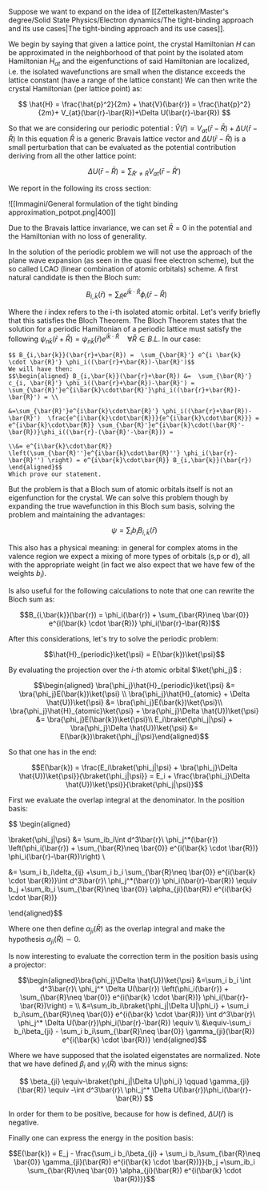 Suppose we want to expand on the idea of [[Zettelkasten/Master's degree/Solid State Physics/Electron dynamics/The tight-binding approach and its use cases|The tight-binding approach and its use cases]].

We begin by saying that given a lattice point, the crystal Hamiltonian $H$ can be approximated in the neighborhood of that point by the isolated atom Hamiltonian $H_{at}$ and the eigenfunctions of said Hamiltonian are localized, i.e. the isolated wavefunctions are small when the distance exceeds the lattice constant (have a range of the lattice constant)
We can then write the crystal Hamiltonian (per lattice point) as:

$$ \hat{H} = \frac{\hat{p}^2}{2m} + \hat{V}(\bar{r}) = \frac{\hat{p}^2}{2m}+ V_{at}(\bar{r}-\bar{R})+\Delta U(\bar{r}-\bar{R}) $$

So that we are considering our periodic potential : $\hat{V}(\bar{r})=V_{at}(\bar{r}-\bar{R})+\Delta U(\bar{r}-\bar{R})$
In this equation $\bar{R}$ is a generic Bravais lattice vector and $\Delta U(\bar{r}-\bar{R})$ is a small perturbation that can be evaluated as the potential contribution deriving from all the other lattice point:

$$ \Delta U(\bar{r}-\bar{R}) = \sum_{\bar{R}'\neq\bar{R}}V_{at}(\bar{r}-\bar{R}') $$

We report in the following its cross section:

![[Immagini/General formulation of the tight binding approximation_potpot.png|400]]

Due to the Bravais lattice invariance, we can set $\bar{R}=0$ in the potential and the Hamiltonian with no loss of generality.

In the solution of the periodic problem we will not use the approach of the plane wave expansion (as seen in the quasi free electron scheme), but the so called LCAO (linear combination of atomic orbitals) scheme.
A first natural candidate is then the Bloch sum:

$$ B_{i,\bar{k}}(\bar{r}) =  \sum_{\bar{R}} e^{i \bar{k} \cdot \bar{R}} \phi_i(\bar{r}-\bar{R}) \qquad $$

Where the $i$ index refers to the i-th isolated atomic orbital.
Let's verify briefly that this satisfies the Bloch Theorem.
	The Bloch Theorem states that the solution for a periodic Hamiltonian of a periodic lattice must satisfy the following $\psi_{n\bar{k}}(\bar{r} + \bar{R}) = \psi_{n\bar{k}}(\bar{r})e^{i\bar{k}\cdot\bar{R}}\quad \forall \bar{R} \in B.L.$   In our case:
	
	$$ B_{i,\bar{k}}(\bar{r}+\bar{R}) =  \sum_{\bar{R}'} e^{i \bar{k} \cdot \bar{R}'} \phi_i((\bar{r}+\bar{R})-\bar{R}')$$
	We will have then: 
	$$\begin{aligned} B_{i,\bar{k}}(\bar{r}+\bar{R}) &=  \sum_{\bar{R}'} c_{i, \bar{R}'} \phi_i((\bar{r}+\bar{R})-\bar{R}') =  \sum_{\bar{R}'}e^{i\bar{k}\cdot\bar{R}'}\phi_i((\bar{r}+\bar{R})-\bar{R}') = \\ 
	
	&=\sum_{\bar{R}'}e^{i\bar{k}\cdot\bar{R}'} \phi_i((\bar{r}+\bar{R})-\bar{R}')  \frac{e^{i\bar{k}\cdot\bar{R}}}{e^{i\bar{k}\cdot\bar{R}}} = e^{i\bar{k}\cdot\bar{R}} \sum_{\bar{R}'}e^{i\bar{k}\cdot(\bar{R}'-\bar{R})}\phi_i((\bar{r}-(\bar{R}'-\bar{R})) = 
	
	\\&= e^{i\bar{k}\cdot\bar{R}} \left(\sum_{\bar{R}''}e^{i\bar{k}\cdot\bar{R}''} \phi_i(\bar{r}-\bar{R}'') \right) = e^{i\bar{k}\cdot\bar{R}} B_{i,\bar{k}}(\bar{r}) 
	\end{aligned}$$
	Which prove our statement.

But the problem is that a Bloch sum of atomic orbitals itself is not an eigenfunction for the crystal.
We can solve this problem though by expanding the true wavefunction in this Bloch sum basis, solving the problem and maintaining the advantages:

$$ \psi = \sum_i b_i B_{i,\bar{k}}(\bar{r}) $$

This also has a physical meaning: in general for complex atoms in the valence region we expect a mixing of more types of orbitals (s,p or d), all with the appropriate weight (in fact we also expect that we have few of the weights $b_i$).

Is also useful for the following calculations to note that one can rewrite the Bloch sum as:

$$B_{i,\bar{k}}(\bar{r}) = \phi_i(\bar{r}) + \sum_{\bar{R}\neq \bar{0}} e^{i(\bar{k} \cdot \bar{R})} \phi_i(\bar{r}-\bar{R})$$

After this considerations, let's try to solve the periodic problem:

$$\hat{H}_{periodic}\ket{\psi} = E(\bar{k})\ket{\psi}$$

By evaluating the projection over the $i$-th atomic orbital $\ket{\phi_j}$ :

$$\begin{aligned}
\bra{\phi_j}\hat{H}_{periodic}\ket{\psi} &= \bra{\phi_j}E(\bar{k})\ket{\psi} \\
\bra{\phi_j}\hat{H}_{atomic} + \Delta \hat{U})\ket{\psi} &= \bra{\phi_j}E(\bar{k})\ket{\psi}\\
\bra{\phi_j}\hat{H}_{atomic}\ket{\psi} + \bra{\phi_j}\Delta \hat{U})\ket{\psi} &= \bra{\phi_j}E(\bar{k})\ket{\psi}\\
E_i\braket{\phi_j|\psi} + \bra{\phi_j}\Delta \hat{U})\ket{\psi} &= E(\bar{k})\braket{\phi_j|\psi}\end{aligned}$$

So that one has in the end:

$$E(\bar{k}) = \frac{E_i\braket{\phi_j|\psi} + \bra{\phi_j}\Delta \hat{U})\ket{\psi}}{\braket{\phi_j|\psi}} = E_i + \frac{\bra{\phi_j}\Delta \hat{U})\ket{\psi}}{\braket{\phi_j|\psi}}$$

 First we evaluate the overlap integral at the denominator. In the position basis:

$$ \begin{aligned}

\braket{\phi_j|\psi} &= \sum_ib_i\int d^3\bar{r}\ \phi_j^*(\bar{r})  \left(\phi_i(\bar{r}) + \sum_{\bar{R}\neq \bar{0}} e^{i(\bar{k} \cdot \bar{R})} \phi_i(\bar{r}-\bar{R})\right) \\

&= \sum_i b_i\delta_{ij} +\sum_i b_i \sum_{\bar{R}\neq \bar{0}} e^{i(\bar{k} \cdot \bar{R})}\int d^3\bar{r}\ \phi_j^*(\bar{r})   \phi_i(\bar{r}-\bar{R}) \equiv b_j +\sum_ib_i \sum_{\bar{R}\neq \bar{0}} \alpha_{ji}(\bar{R}) e^{i(\bar{k} \cdot \bar{R})}

\end{aligned}$$

Where one then define $\alpha_{ji}(\bar{R})$ as the overlap integral and make the hypothesis $\alpha_{ji}(\bar{R})\sim 0$.

Is now interesting to evaluate the correction term in the position basis using a projector:

$$\begin{aligned}\bra{\phi_j}\Delta \hat{U})\ket{\psi} &=\sum_i b_i \int d^3\bar{r}\ \phi_j^* \Delta U(\bar{r}) \left(\phi_i(\bar{r}) + \sum_{\bar{R}\neq \bar{0}} e^{i(\bar{k} \cdot \bar{R})} \phi_i(\bar{r}-\bar{R})\right) =  \\ &=\sum_ib_i\braket{\phi_j|\Delta U|\phi_i} + \sum_i b_i\sum_{\bar{R}\neq \bar{0}} e^{i(\bar{k} \cdot \bar{R})}  \int d^3\bar{r}\ \phi_j^* \Delta U(\bar{r})\phi_i(\bar{r}-\bar{R}) \equiv \\
&\equiv-\sum_i b_i\beta_{ji} - \sum_i b_i\sum_{\bar{R}\neq \bar{0}} \gamma_{ji}(\bar{R}) e^{i(\bar{k} \cdot \bar{R})} \end{aligned}$$

Where we have supposed that the isolated eigenstates are normalized.
Note that we have defined $\beta_i$ and $\gamma_i(\bar{R})$ with the minus signs:

$$ \beta_{ji} \equiv-\braket{\phi_j|\Delta U|\phi_i} \qquad \gamma_{ji}(\bar{R}) \equiv -\int d^3\bar{r}\ \phi_j^* \Delta U(\bar{r})\phi_i(\bar{r}-\bar{R}) $$

In order for them to be positive, because for how is defined, $\Delta U(\bar{r})$ is negative.

Finally one can express the energy in the position basis:

$$E(\bar{k}) = E_j - \frac{\sum_i b_i\beta_{ji} + \sum_i b_i\sum_{\bar{R}\neq \bar{0}} \gamma_{ji}(\bar{R}) e^{i(\bar{k} \cdot \bar{R})}}{b_j +\sum_ib_i \sum_{\bar{R}\neq \bar{0}} \alpha_{ji}(\bar{R}) e^{i(\bar{k} \cdot \bar{R})}}$$

